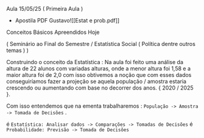 Aula 15/05/25 ( Primeira Aula )

* Apostila PDF Gustavo![[Estat e prob.pdf]]

Conceitos Básicos  Apreendidos Hoje 

( Seminário ao Final do Semestre / Estatística Social ( Política dentre outros temas ) )

Construindo o conceito da Estatística  : Na aula foi feito uma análise da altura de 22 alunos com variadas alturas, onde a menor altura foi 1,58 e a maior altura foi de 2,0 com isso obtivemos a noção que com esses dados conseguiríamos fazer a projeção se aquela população / amostra estaria crescendo ou aumentando com base no decorrer dos anos. { 2020 / 2025 }.

Com isso entendemos que na ementa trabalharemos :  `População -> Amostra -> Tomada de Decisões` .

 é `Estatística: Analisar dados -> Comparações -> Tomadas de Decisões`
 é `Probabilidade: Previsão -> Tomada de Decisões`